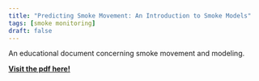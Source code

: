 ```yaml
---
title: "Predicting Smoke Movement: An Introduction to Smoke Models"
tags: [smoke monitoring]
draft: false
---
```


An educational document concerning smoke movement and modeling. 

[**Visit the pdf here!**](https://southernfireexchange.org/wp-content/uploads/2025-1.pdf)